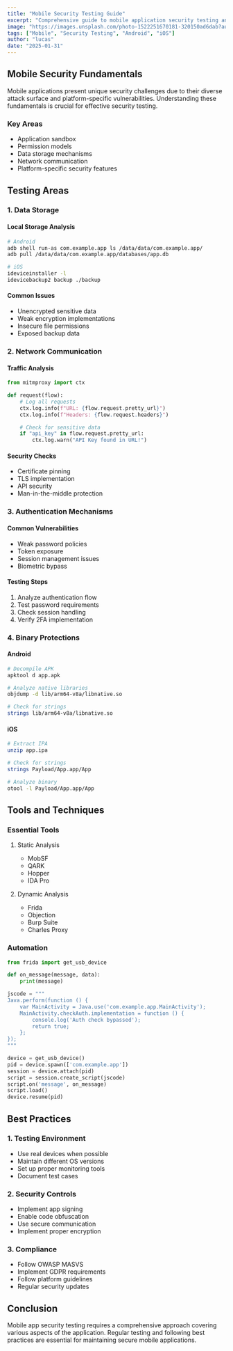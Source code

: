 ```yaml
---
title: "Mobile Security Testing Guide"
excerpt: "Comprehensive guide to mobile application security testing and vulnerability assessment"
image: "https://images.unsplash.com/photo-1522251670181-320150ad6dab?auto=format&fit=crop&q=80"
tags: ["Mobile", "Security Testing", "Android", "iOS"]
author: "lucas"
date: "2025-01-31"
---
```


## Mobile Security Fundamentals

Mobile applications present unique security challenges due to their diverse attack surface and platform-specific vulnerabilities. Understanding these fundamentals is crucial for effective security testing.

### Key Areas

- Application sandbox
- Permission models
- Data storage mechanisms
- Network communication
- Platform-specific security features

## Testing Areas

### 1. Data Storage

#### Local Storage Analysis

```bash
# Android
adb shell run-as com.example.app ls /data/data/com.example.app/
adb pull /data/data/com.example.app/databases/app.db

# iOS
ideviceinstaller -l
idevicebackup2 backup ./backup
```

#### Common Issues

- Unencrypted sensitive data
- Weak encryption implementations
- Insecure file permissions
- Exposed backup data

### 2. Network Communication

#### Traffic Analysis

```python
from mitmproxy import ctx

def request(flow):
    # Log all requests
    ctx.log.info(f"URL: {flow.request.pretty_url}")
    ctx.log.info(f"Headers: {flow.request.headers}")

    # Check for sensitive data
    if "api_key" in flow.request.pretty_url:
        ctx.log.warn("API Key found in URL!")
```

#### Security Checks

- Certificate pinning
- TLS implementation
- API security
- Man-in-the-middle protection

### 3. Authentication Mechanisms

#### Common Vulnerabilities

- Weak password policies
- Token exposure
- Session management issues
- Biometric bypass

#### Testing Steps

1. Analyze authentication flow
2. Test password requirements
3. Check session handling
4. Verify 2FA implementation

### 4. Binary Protections

#### Android

```bash
# Decompile APK
apktool d app.apk

# Analyze native libraries
objdump -d lib/arm64-v8a/libnative.so

# Check for strings
strings lib/arm64-v8a/libnative.so
```

#### iOS

```bash
# Extract IPA
unzip app.ipa

# Check for strings
strings Payload/App.app/App

# Analyze binary
otool -l Payload/App.app/App
```

## Tools and Techniques

### Essential Tools

1. Static Analysis

   - MobSF
   - QARK
   - Hopper
   - IDA Pro

2. Dynamic Analysis
   - Frida
   - Objection
   - Burp Suite
   - Charles Proxy

### Automation

```python
from frida import get_usb_device

def on_message(message, data):
    print(message)

jscode = """
Java.perform(function () {
    var MainActivity = Java.use('com.example.app.MainActivity');
    MainActivity.checkAuth.implementation = function () {
        console.log('Auth check bypassed');
        return true;
    };
});
"""

device = get_usb_device()
pid = device.spawn(['com.example.app'])
session = device.attach(pid)
script = session.create_script(jscode)
script.on('message', on_message)
script.load()
device.resume(pid)
```

## Best Practices

### 1. Testing Environment

- Use real devices when possible
- Maintain different OS versions
- Set up proper monitoring tools
- Document test cases

### 2. Security Controls

- Implement app signing
- Enable code obfuscation
- Use secure communication
- Implement proper encryption

### 3. Compliance

- Follow OWASP MASVS
- Implement GDPR requirements
- Follow platform guidelines
- Regular security updates

## Conclusion

Mobile app security testing requires a comprehensive approach covering various aspects of the application. Regular testing and following best practices are essential for maintaining secure mobile applications.
